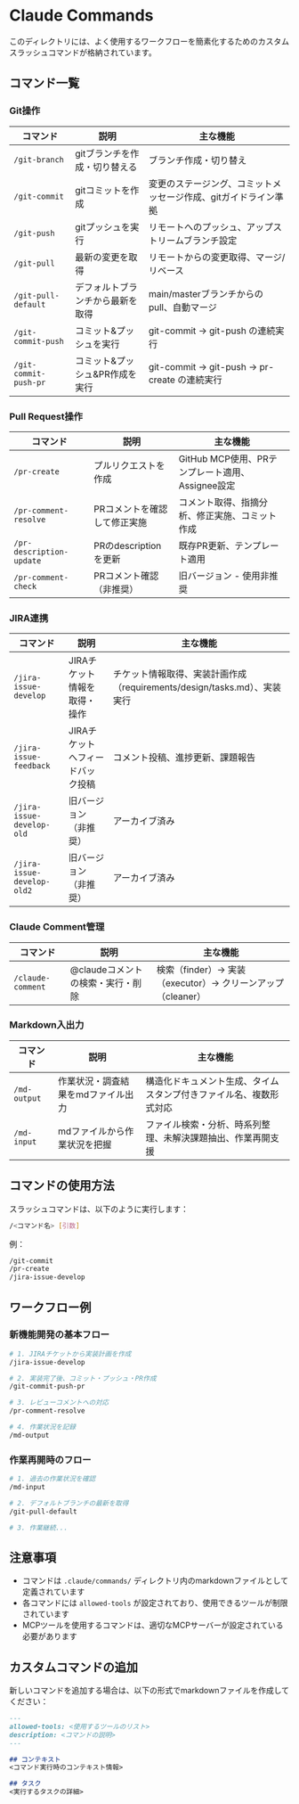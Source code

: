 # Claude Commands

このディレクトリには、よく使用するワークフローを簡素化するためのカスタムスラッシュコマンドが格納されています。

## コマンド一覧

### Git操作

| コマンド | 説明 | 主な機能 |
|---------|------|----------|
| `/git-branch` | gitブランチを作成・切り替える | ブランチ作成・切り替え |
| `/git-commit` | gitコミットを作成 | 変更のステージング、コミットメッセージ作成、gitガイドライン準拠 |
| `/git-push` | gitプッシュを実行 | リモートへのプッシュ、アップストリームブランチ設定 |
| `/git-pull` | 最新の変更を取得 | リモートからの変更取得、マージ/リベース |
| `/git-pull-default` | デフォルトブランチから最新を取得 | main/masterブランチからのpull、自動マージ |
| `/git-commit-push` | コミット&プッシュを実行 | git-commit → git-push の連続実行 |
| `/git-commit-push-pr` | コミット&プッシュ&PR作成を実行 | git-commit → git-push → pr-create の連続実行 |

### Pull Request操作

| コマンド | 説明 | 主な機能 |
|---------|------|----------|
| `/pr-create` | プルリクエストを作成 | GitHub MCP使用、PRテンプレート適用、Assignee設定 |
| `/pr-comment-resolve` | PRコメントを確認して修正実施 | コメント取得、指摘分析、修正実施、コミット作成 |
| `/pr-description-update` | PRのdescriptionを更新 | 既存PR更新、テンプレート適用 |
| `/pr-comment-check` | PRコメント確認（非推奨） | 旧バージョン - 使用非推奨 |

### JIRA連携

| コマンド | 説明 | 主な機能 |
|---------|------|----------|
| `/jira-issue-develop` | JIRAチケット情報を取得・操作 | チケット情報取得、実装計画作成（requirements/design/tasks.md）、実装実行 |
| `/jira-issue-feedback` | JIRAチケットへフィードバック投稿 | コメント投稿、進捗更新、課題報告 |
| `/jira-issue-develop-old` | 旧バージョン（非推奨） | アーカイブ済み |
| `/jira-issue-develop-old2` | 旧バージョン（非推奨） | アーカイブ済み |

### Claude Comment管理

| コマンド | 説明 | 主な機能 |
|---------|------|----------|
| `/claude-comment` | @claudeコメントの検索・実行・削除 | 検索（finder）→ 実装（executor）→ クリーンアップ（cleaner） |

### Markdown入出力

| コマンド | 説明 | 主な機能 |
|---------|------|----------|
| `/md-output` | 作業状況・調査結果をmdファイル出力 | 構造化ドキュメント生成、タイムスタンプ付きファイル名、複数形式対応 |
| `/md-input` | mdファイルから作業状況を把握 | ファイル検索・分析、時系列整理、未解決課題抽出、作業再開支援 |

## コマンドの使用方法

スラッシュコマンドは、以下のように実行します：

```bash
/<コマンド名> [引数]
```

例：
```bash
/git-commit
/pr-create
/jira-issue-develop
```

## ワークフロー例

### 新機能開発の基本フロー

```bash
# 1. JIRAチケットから実装計画を作成
/jira-issue-develop

# 2. 実装完了後、コミット・プッシュ・PR作成
/git-commit-push-pr

# 3. レビューコメントへの対応
/pr-comment-resolve

# 4. 作業状況を記録
/md-output
```

### 作業再開時のフロー

```bash
# 1. 過去の作業状況を確認
/md-input

# 2. デフォルトブランチの最新を取得
/git-pull-default

# 3. 作業継続...
```

## 注意事項

- コマンドは `.claude/commands/` ディレクトリ内のmarkdownファイルとして定義されています
- 各コマンドには `allowed-tools` が設定されており、使用できるツールが制限されています
- MCPツールを使用するコマンドは、適切なMCPサーバーが設定されている必要があります

## カスタムコマンドの追加

新しいコマンドを追加する場合は、以下の形式でmarkdownファイルを作成してください：

```markdown
---
allowed-tools: <使用するツールのリスト>
description: <コマンドの説明>
---

## コンテキスト
<コマンド実行時のコンテキスト情報>

## タスク
<実行するタスクの詳細>
```
